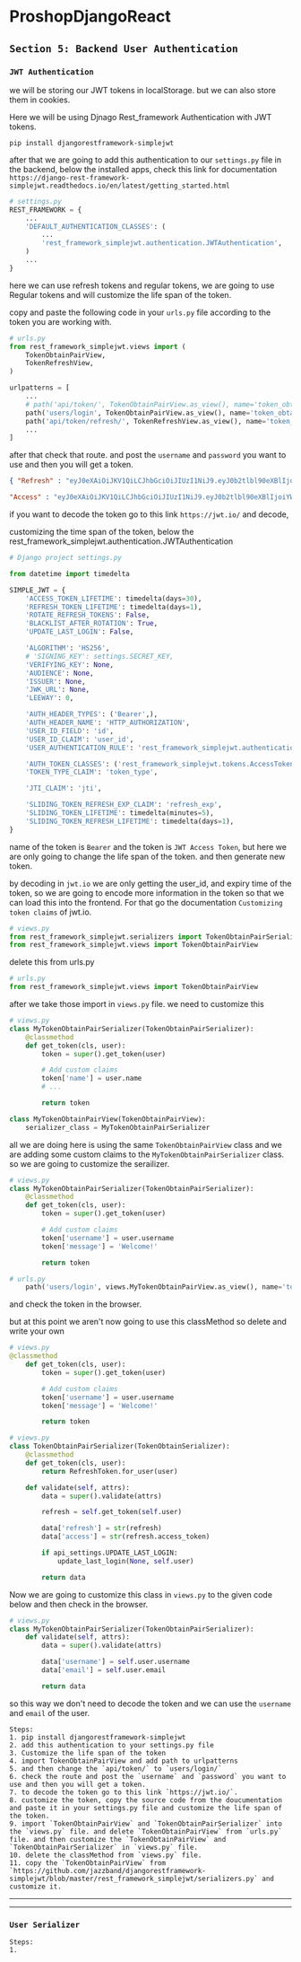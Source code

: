 # ProshopDjangoReact

## `Section 5: Backend User Authentication`

### `JWT Authentication`

we will be storing our JWT tokens in localStorage. but we can also store them in cookies.

Here we will be using Djnago Rest_framework Authentication with JWT tokens.

```shell
pip install djangorestframework-simplejwt
```
after that we are going to add this authentication to our `settings.py` file in the backend, below the installed apps, check this link for documentation `https://django-rest-framework-simplejwt.readthedocs.io/en/latest/getting_started.html`

```py
# settings.py
REST_FRAMEWORK = {
    ...
    'DEFAULT_AUTHENTICATION_CLASSES': (
        ...
        'rest_framework_simplejwt.authentication.JWTAuthentication',
    )
    ...
}
```

here we can use refresh tokens and regular tokens, we are going to use Regular tokens and will customize the life span of the token.

copy and paste the following code in your `urls.py` file according to the token you are working with.
```py
# urls.py
from rest_framework_simplejwt.views import (
    TokenObtainPairView,
    TokenRefreshView,
)

urlpatterns = [
    ...
    # path('api/token/', TokenObtainPairView.as_view(), name='token_obtain_pair'),
    path('users/login', TokenObtainPairView.as_view(), name='token_obtain_pair'),
    path('api/token/refresh/', TokenRefreshView.as_view(), name='token_refresh'),
    ...
]
```
after that check that route. and post the `username` and `password` you want to use and then you will get a token.
```json
{ "Refresh" : "eyJ0eXAiOiJKV1QiLCJhbGciOiJIUzI1NiJ9.eyJ0b2tlbl90eXBlIjoicmVmcmVzaCIsImV4cCI6MTYzMTgwMTkyMiwianRpIjoiZDM0NmZkNjI1ZGUwNDU3ZjgzYzU5MDlmYmQwNjUzNGYiLCJ1c2VyX2lkIjoyfQ.yUYVVQ7xW_CBKcdYWCUWzRPYsxYV9AlWGOU5JHyHFJk" ,

"Access" : "eyJ0eXAiOiJKV1QiLCJhbGciOiJIUzI1NiJ9.eyJ0b2tlbl90eXBlIjoiYWNjZXNzIiwiZXhwIjoxNjMxNzE1ODIyLCJqdGkiOiI4ODRlMTY1ZDA2OTU0ODYxYWM3MzNmZWU5YWFiNGNiOSIsInVzZXJfaWQiOjJ9.CXs4AtgaJMuKuAcWcty7UOb8kJy48saWAXc_xKmSFu0" }
```

if you want to decode the token go to this link `https://jwt.io/` and decode,

customizing the time span of the token, below the rest_framework_simplejwt.authentication.JWTAuthentication
```py
# Django project settings.py

from datetime import timedelta

SIMPLE_JWT = {
    'ACCESS_TOKEN_LIFETIME': timedelta(days=30),
    'REFRESH_TOKEN_LIFETIME': timedelta(days=1),
    'ROTATE_REFRESH_TOKENS': False,
    'BLACKLIST_AFTER_ROTATION': True,
    'UPDATE_LAST_LOGIN': False,

    'ALGORITHM': 'HS256',
    # 'SIGNING_KEY': settings.SECRET_KEY,
    'VERIFYING_KEY': None,
    'AUDIENCE': None,
    'ISSUER': None,
    'JWK_URL': None,
    'LEEWAY': 0,

    'AUTH_HEADER_TYPES': ('Bearer',),
    'AUTH_HEADER_NAME': 'HTTP_AUTHORIZATION',
    'USER_ID_FIELD': 'id',
    'USER_ID_CLAIM': 'user_id',
    'USER_AUTHENTICATION_RULE': 'rest_framework_simplejwt.authentication.default_user_authentication_rule',

    'AUTH_TOKEN_CLASSES': ('rest_framework_simplejwt.tokens.AccessToken',),
    'TOKEN_TYPE_CLAIM': 'token_type',

    'JTI_CLAIM': 'jti',

    'SLIDING_TOKEN_REFRESH_EXP_CLAIM': 'refresh_exp',
    'SLIDING_TOKEN_LIFETIME': timedelta(minutes=5),
    'SLIDING_TOKEN_REFRESH_LIFETIME': timedelta(days=1),
}
```

name of the token is `Bearer` and the token is `JWT Access Token`, but here we are only going to change the life span of the token. and then generate new token.

by decoding in `jwt.io` we are only getting the user_id, and expiry time of the token, so we are going to encode more information in the token so that we can load this into the frontend.
For that go the documentation `Customizing token claims` of jwt.io.
```py
# views.py
from rest_framework_simplejwt.serializers import TokenObtainPairSerializer
from rest_framework_simplejwt.views import TokenObtainPairView
```
delete this from urls.py
```py
# urls.py
from rest_framework_simplejwt.views import TokenObtainPairView
```
after we take those import in `views.py` file. we need to customize this
```py
# views.py
class MyTokenObtainPairSerializer(TokenObtainPairSerializer):
    @classmethod
    def get_token(cls, user):
        token = super().get_token(user)

        # Add custom claims
        token['name'] = user.name
        # ...

        return token

class MyTokenObtainPairView(TokenObtainPairView):
    serializer_class = MyTokenObtainPairSerializer
```

all we are doing here is using the same `TokenObtainPairView` class and we are adding some custom claims to the `MyTokenObtainPairSerializer` class. so we are going to customize the serailizer.
```py
# views.py
class MyTokenObtainPairSerializer(TokenObtainPairSerializer):
    @classmethod
    def get_token(cls, user):
        token = super().get_token(user)

        # Add custom claims
        token['username'] = user.username
        token['message'] = 'Welcome!'

        return token
```
```py
# urls.py
    path('users/login', views.MyTokenObtainPairView.as_view(), name='token_obtain_pair'),
```

and check the token in the browser.

but at this point we aren't now going to use this classMethod so delete and write your own
```py
# views.py
@classmethod
    def get_token(cls, user):
        token = super().get_token(user)

        # Add custom claims
        token['username'] = user.username
        token['message'] = 'Welcome!'

        return token
```

```py
# views.py
class TokenObtainPairSerializer(TokenObtainSerializer):
    @classmethod
    def get_token(cls, user):
        return RefreshToken.for_user(user)

    def validate(self, attrs):
        data = super().validate(attrs)

        refresh = self.get_token(self.user)

        data['refresh'] = str(refresh)
        data['access'] = str(refresh.access_token)

        if api_settings.UPDATE_LAST_LOGIN:
            update_last_login(None, self.user)

        return data
```
Now we are going to customize this class in `views.py` to the given code below and then check in the browser.
```py
# views.py
class MyTokenObtainPairSerializer(TokenObtainPairSerializer):
    def validate(self, attrs):
        data = super().validate(attrs)

        data['username'] = self.user.username
        data['email'] = self.user.email

        return data
```

so this way we don't need to decode the token and we can use the `username` and `email` of the user.


    Steps:
    1. pip install djangorestframework-simplejwt
    2. add this authentication to your settings.py file
    3. Customize the life span of the token
    4. import TokenObtainPairView and add path to urlpatterns
    5. and then change the `api/token/` to `users/login/`
    6. check the route and post the `username` and `password` you want to use and then you will get a token.
    7. to decode the token go to this link `https://jwt.io/`.
    8. customize the token, copy the source code from the doucumentation and paste it in your settings.py file and customize the life span of the token.
    9. import `TokenObtainPairView` and `TokenObtainPairSerializer` into the `views.py` file. and delete `TokenObtainPairView` from `urls.py` file. and then customize the `TokenObtainPairView` and `TokenObtainPairSerializer` in `views.py` file.
    10. delete the classMethod from `views.py` file.
    11. copy the `TokenObtainPairView` from `https://github.com/jazzband/djangorestframework-simplejwt/blob/master/rest_framework_simplejwt/serializers.py` and customize it.

---
---

### `User Serializer`




    Steps:
    1.





